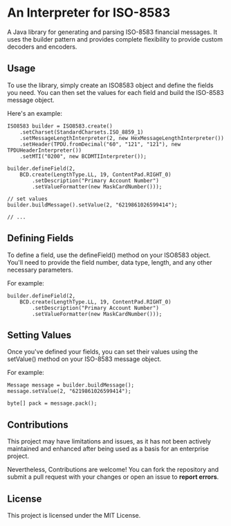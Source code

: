# An Interpreter for ISO-8583
A Java library for generating and parsing ISO-8583 financial messages. It uses the builder pattern and provides complete flexibility to provide custom decoders and encoders.

## Usage
To use the library, simply create an ISO8583 object and define the fields you need. You can then set the values for each field and build the ISO-8583 message object.

Here's an example:

```
ISO8583 builder = ISO8583.create()
    .setCharset(StandardCharsets.ISO_8859_1)
    .setMessageLengthInterpreter(2, new HexMessageLengthInterpreter())
    .setHeader(TPDU.fromDecimal("60", "121", "121"), new TPDUHeaderInterpreter())
    .setMTI("0200", new BCDMTIInterpreter());

builder.defineField(2,
    BCD.create(LengthType.LL, 19, ContentPad.RIGHT_0)
        .setDescription("Primary Account Number")
        .setValueFormatter(new MaskCardNumber()));

// set values
builder.buildMessage().setValue(2, "6219861026599414");

// ...
```

## Defining Fields
To define a field, use the defineField() method on your ISO8583 object. You'll need to provide the field number, data type, length, and any other necessary parameters.

For example:

```
builder.defineField(2,
    BCD.create(LengthType.LL, 19, ContentPad.RIGHT_0)
        .setDescription("Primary Account Number")
        .setValueFormatter(new MaskCardNumber()));
```

## Setting Values
Once you've defined your fields, you can set their values using the setValue() method on your ISO-8583 message object.

For example:

```
Message message = builder.buildMessage();
message.setValue(2, "6219861026599414");

byte[] pack = message.pack();
```

## Contributions
This project may have limitations and issues, as it has not been actively maintained and enhanced after being used as a basis for an enterprise project.

Nevertheless, Contributions are welcome! You can fork the repository and submit a pull request with your changes or open an issue to **report errors**.

## License
This project is licensed under the MIT License.


